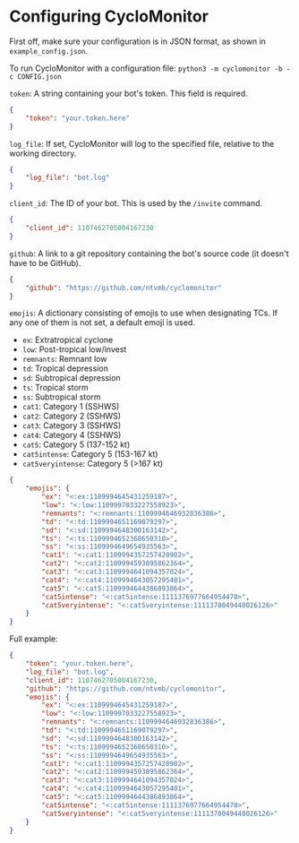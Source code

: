 # Configuring CycloMonitor
First off, make sure your configuration is in JSON format, as shown in `example_config.json`.

To run CycloMonitor with a configuration file:
`python3 -m cyclomonitor -b -c CONFIG.json`

`token`: A string containing your bot's token. This field is required.
```json
{
    "token": "your.token.here"
}
```

`log_file`: If set, CycloMonitor will log to the specified file, relative to the working directory.
```json
{
    "log_file": "bot.log"
}
```

`client_id`: The ID of your bot. This is used by the `/invite` command.
```json
{
    "client_id": 1107462705004167230
}
```

`github`: A link to a git repository containing the bot's source code (it doesn't have to be GitHub).
```json
{
    "github": "https://github.com/ntvmb/cyclomonitor"
}
```

`emojis`: A dictionary consisting of emojis to use when designating TCs. If any one of them is not set, a default emoji is used.  
* `ex`: Extratropical cyclone
* `low`: Post-tropical low/invest
* `remnants`: Remnant low
* `td`: Tropical depression
* `sd`: Subtropical depression
* `ts`: Tropical storm
* `ss`: Subtropical storm
* `cat1`: Category 1 (SSHWS)
* `cat2`: Category 2 (SSHWS)
* `cat3`: Category 3 (SSHWS)
* `cat4`: Category 4 (SSHWS)
* `cat5`: Category 5 (137-152 kt)
* `cat5intense`: Category 5 (153-167 kt)
* `cat5veryintense`: Category 5 (>167 kt)
```json
{
    "emojis": {
        "ex": "<:ex:1109994645431259187>",
        "low": "<:low:1109997033227558923>",
        "remnants": "<:remnants:1109994646932836386>",
        "td": "<:td:1109994651169079297>",
        "sd": "<:sd:1109994648300163142>",
        "ts": "<:ts:1109994652368650310>",
        "ss": "<:ss:1109994649654935563>",
        "cat1": "<:cat1:1109994357257420902>",
        "cat2": "<:cat2:1109994593895862364>",
        "cat3": "<:cat3:1109994641094357024>",
        "cat4": "<:cat4:1109994643057295401>",
        "cat5": "<:cat5:1109994644386893864>",
        "cat5intense": "<:cat5intense:1111376977664954470>",
        "cat5veryintense": "<:cat5veryintense:1111378049448026126>"
    }
}
```

Full example:
```json
{
    "token": "your.token.here",
    "log_file": "bot.log",
    "client_id": 1107462705004167230,
    "github": "https://github.com/ntvmb/cyclomonitor",
    "emojis": {
        "ex": "<:ex:1109994645431259187>",
        "low": "<:low:1109997033227558923>",
        "remnants": "<:remnants:1109994646932836386>",
        "td": "<:td:1109994651169079297>",
        "sd": "<:sd:1109994648300163142>",
        "ts": "<:ts:1109994652368650310>",
        "ss": "<:ss:1109994649654935563>",
        "cat1": "<:cat1:1109994357257420902>",
        "cat2": "<:cat2:1109994593895862364>",
        "cat3": "<:cat3:1109994641094357024>",
        "cat4": "<:cat4:1109994643057295401>",
        "cat5": "<:cat5:1109994644386893864>",
        "cat5intense": "<:cat5intense:1111376977664954470>",
        "cat5veryintense": "<:cat5veryintense:1111378049448026126>"
    }
}
```
